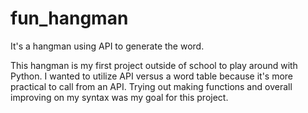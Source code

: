 # fun_hangman
It's a hangman using API to generate the word.

This hangman is my first project outside of school to play around with Python.
I wanted to utilize API versus a word table because it's more practical to call from an API.
Trying out making functions and overall improving on my syntax was my goal for this project.
